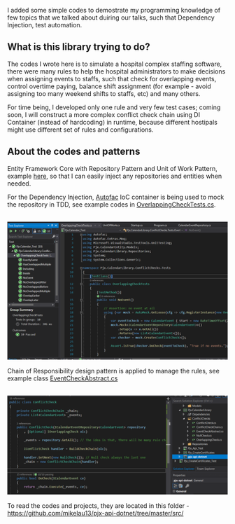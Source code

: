 
I added some simple codes to demostrate my programming knowledge of few topics that we talked about duiring our talks, such that Dependency Injection, test automation.


## What is this library trying to do?

The codes I wrote here is to simulate a hospital complex staffing software, there were many rules to help the hospital administrators to make decisions when assigning events to staffs, such that check for overlapping events, control overtime paying, balance shift assignment (for example - avoid assigning too many weekend shifts to staffs, etc) and many others.

For time being, I developed only one rule and very few test cases; coming soon, I will construct a more complex conflict check chain using DI Container (instead of hardcoding) in runtime, because different hostipals might use different set of rules and configurations.


## About the codes and patterns

Entity Framework Core with Repository Pattern and Unit of Work Pattern, example [here](https://github.com/mikelau13/pjx-api-dotnet/tree/master/src/Pjx_Api/Data/UnitOfWork.cs), so that I can easily inject any repositories and entities when needed.

For the Dependency Injection, [Autofac](https://autofac.org/) IoC container is being used to mock the repository in TDD, see example codes in [OverlappingCheckTests.cs](/src/Pjx.Calendar_Test/ConflictChecks/OverlappingCheckTests.cs).

<br/><img src="/src/Pjx.Calendar_Test/images/api_di_unittest.png" alt="Autofac" />

Chain of Responsibility design pattern is applied to manage the rules, see example class [EventCheckAbstract.cs](https://github.com/mikelau13/pjx-api-dotnet/tree/master/src/Pjx.CalendarLibrary/ConflictChecks/EventCheckAbstract.cs)

<br/><img src="/src/Pjx.Calendar_Test/images/api_chain_conflictcheck.png" alt="Chain of Responsibility design pattern" />

To read the codes and projects, they are located in this folder - https://github.com/mikelau13/pjx-api-dotnet/tree/master/src/ 
